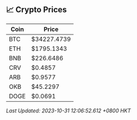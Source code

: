 ## 📈 Crypto Prices

| Coin | Price |
| ---- | ----- |
| BTC | $34227.4739 |
| ETH | $1795.1343 |
| BNB | $226.6486 |
| CRV | $0.4857 |
| ARB | $0.9577 |
| OKB | $45.2297 |
| DOGE | $0.0691 |

_Last Updated: 2023-10-31 12:06:52.612 +0800 HKT_